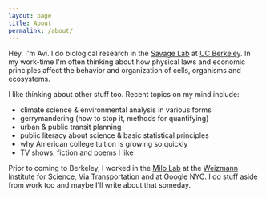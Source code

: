 ```yaml
---
layout: page
title: About
permalink: /about/
---
```


Hey. I'm Avi. I do biological research in the [Savage Lab](http://www.savagelab.com) at [UC Berkeley](http://www.berkeley.edu). In my work-time I'm often thinking about how physical laws and economic principles affect the behavior and organization of cells, organisms and ecosystems. 

I like thinking about other stuff too. Recent topics on my mind include: 
+ climate science & environmental analysis in various forms
+ gerrymandering (how to stop it, methods for quantifying)
+ urban & public transit planning
+ public literacy about science & basic statistical principles
+ why American college tuition is growing so quickly
+ TV shows, fiction and poems I like

Prior to coming to Berkeley, I worked in the [Milo Lab](https://www.weizmann.ac.il/plants/Milo/home) at the [Weizmann Institute for Science](https://www.weizmann.ac.il/),  [Via Transportation](http://ridewithvia.com/) and at [Google](www.google.com) NYC. I do stuff aside from work too and maybe I'll write about that someday. 
